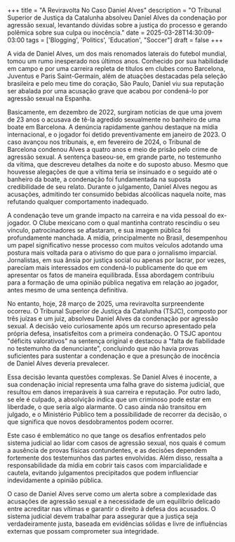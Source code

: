 +++
title = "A Reviravolta No Caso Daniel Alves"
description = "O Tribunal Superior de Justiça da Catalunha absolveu Daniel Alves da condenação por agressão sexual, levantando dúvidas sobre a justiça do processo e gerando polêmica sobre sua culpa ou inocência."
date = 2025-03-28T14:30:09-03:00
tags = ['Blogging', 'Politics', 'Education', "Soccer"]
draft = false
+++

A vida de Daniel Alves, um dos mais renomados laterais do futebol mundial, tomou um rumo inesperado nos últimos anos. Conhecido por sua habilidade em campo e por uma carreira repleta de títulos em clubes como Barcelona, Juventus e Paris Saint-Germain, além de atuações destacadas pela seleção brasileira e pelo meu time do coração, São Paulo, Daniel viu sua reputação ser abalada por uma acusação grave que acabou por condená-lo por agressão sexual na Espanha.​

Basicamente, em dezembro de 2022, surgiram notícias de que uma jovem de 23 anos o acusava de tê-la agredido sexualmente no banheiro de uma boate em Barcelona. A denúncia rapidamente ganhou destaque na mídia internacional, e o jogador foi detido preventivamente em janeiro de 2023. O caso avançou nos tribunais, e, em fevereiro de 2024, o Tribunal de Barcelona condenou Alves a quatro anos e meio de prisão pelo crime de agressão sexual. A sentença baseou-se, em grande parte, no testemunho da vítima, que descreveu detalhes da noite e do suposto abuso. Mesmo que houvesse alegações de que a vítima teria se insinuado e o seguido até o banheiro da boate, a condenação foi fundamentada na suposta credibilidade de seu relato. Durante o julgamento, Daniel Alves negou as acusações, admitindo ter consumido bebidas alcoólicas naquela noite, mas refutando qualquer comportamento inadequado.

A condenação teve um grande impacto na carreira e na vida pessoal do ex-jogador. O Clube mexicano com o qual mantinha contrato rescindiu o seu vínculo, patrocinadores se afastaram, e sua imagem pública foi profundamente manchada. A mídia, principalmente no Brasil, desempenhou um papel significativo nesse processo com muitos veículos adotando uma postura mais voltada para o ativismo do que para o jornalismo imparcial. Jornalistas, em sua ânsia por justiça social ou apenas por lacrar, por vezes, pareciam mais interessados em condená-lo publicamente do que em apresentar os fatos de maneira equilibrada. Essa abordagem contribuiu para a formação de uma opinião pública negativa em relação ao jogador, antes mesmo de uma sentença definitiva.​

No entanto, hoje, 28 março de 2025, uma reviravolta surpreendente ocorreu. O Tribunal Superior de Justiça da Catalunha (TSJC), composto por três juízas e um juiz, absolveu Daniel Alves da condenação por agressão sexual. A decisão veio curiosamente após um recurso apresentado pela própria defesa, insatisfeitos com a primeira condenação. O TSJC apontou "déficits valorativos" na sentença original e destacou a "falta de fiabilidade no testemunho da denunciante", concluindo que não havia provas suficientes para sustentar a condenação e que a presunção de inocência de Daniel Alves deveria prevalecer.

Essa decisão levanta questões complexas. Se Daniel Alves é inocente, a sua condenação inicial representa uma falha grave do sistema judicial, que resultou em danos irreparáveis à sua carreira e reputação. Por outro lado, se ele é culpado, a absolvição indica que um criminoso pode estar em liberdade, o que seria algo alarmante. O caso ainda não transitou em julgado, e o Ministério Público tem a possibilidade de recorrer da decisão, o que significa que novos desdobramentos podem ocorrer.​

Este caso é emblemático no que tange os desafios enfrentados pelo sistema judicial ao lidar com casos de agressão sexual, nos quais é comum a ausência de provas físicas contundentes, e as decisões dependem fortemente dos testemunhos das partes envolvidas. Além disso, ressalta a responsabilidade da mídia em cobrir tais casos com imparcialidade e cautela, evitando julgamentos precipitados que podem influenciar indevidamente a opinião pública.​

O caso de Daniel Alves serve como um alerta sobre a complexidade das acusações de agressão sexual e a necessidade de um equilíbrio delicado entre acreditar nas vítimas e garantir o direito à defesa dos acusados. O sistema judicial devem trabalhar para assegurar que a justiça seja verdadeiramente justa, baseada em evidências sólidas e livre de influências externas que possam comprometer sua integridade.